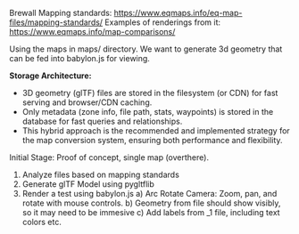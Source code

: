 Brewall Mapping standards: https://www.eqmaps.info/eq-map-files/mapping-standards/
Examples of renderings from it: https://www.eqmaps.info/map-comparisons/

Using the maps in maps/ directory. We want to generate 3d geometry that can be fed into babylon.js for viewing.

**Storage Architecture:**
- 3D geometry (glTF) files are stored in the filesystem (or CDN) for fast serving and browser/CDN caching.
- Only metadata (zone info, file path, stats, waypoints) is stored in the database for fast queries and relationships.
- This hybrid approach is the recommended and implemented strategy for the map conversion system, ensuring both performance and flexibility.

Initial Stage:
Proof of concept, single map (overthere). 
 1) Analyze files based on mapping standards
 2) Generate glTF Model using pygltflib 
 3) Render a test using babylon.js 
    a) Arc Rotate Camera: Zoom, pan, and rotate with mouse controls.
    b) Geometry from file should show visibly, so it may need to be immesive
    c) Add labels from _1 file, including text colors etc.
